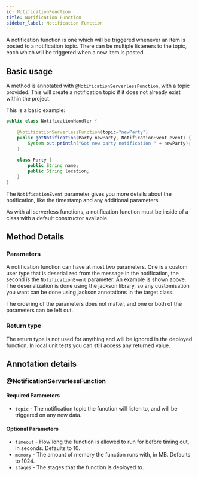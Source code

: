 ```yaml
---
id: NotificationFunction
title: Notification Function
sidebar_label: Notification Function
---
```


A notification function is one which will be triggered whenever an item is posted to a notification topic. There can be multiple listeners to the topic, each which will be triggered when a new item is posted. 

## Basic usage
A method is annotated with `@NotificationServerlessFunction`, with a topic provided. This will create a notification topic if it does not already exist within the project. 

This is a basic example: 

```java
public class NotificationHandler {
    
    @NotificationServerlessFunction(topic="newParty")
    public gotNotification(Party newParty, NotificationEvent event) {
        System.out.println("Got new party notification " + newParty);
    }
    
    class Party {
        public String name;
        public String location;
    }
}
```

The `NotificationEvent` parameter gives you more details about the notification, like the timestamp and any additional parameters. 

As with all serverless functions, a notification function must be inside of a class with a default constructor available. 

## Method Details
### Parameters 
A notification function can have at most two parameters. One is a custom user type that is deserialized from the message in the notification, the second is the `NotificationEvent` parameter. An example is shown above. The deserialization is done using the jackson library, so any customisation you want can be done using jackson annotations in the target class. 

The ordering of the parameters does not matter, and one or both of the parameters can be left out.
### Return type
The return type is not used for anything and will be ignored in the deployed function. In local unit tests you can still access any returned value.

## Annotation details
### @NotificationServerlessFunction
#### Required Parameters
* `topic` - The notification topic the function will listen to, and will be triggered on any new data. 

#### Optional Parameters
* `timeout` - How long the function is allowed to run for before timing out, in seconds. Defaults to 10.
* `memory` - The amount of memory the function runs with, in MB. Defaults to 1024.
* `stages` - The stages that the function is deployed to.

